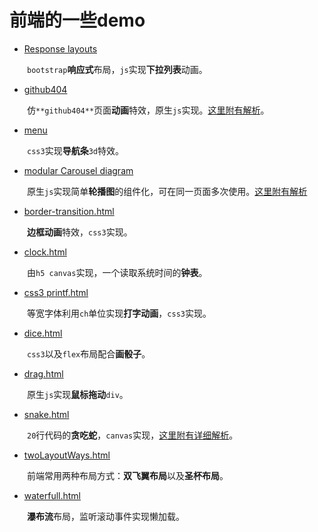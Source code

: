 # 前端的一些demo

- [Response layouts](https://github.com/kongchenglc/Demo/tree/master/Response%20layouts)   

&emsp;&emsp;`bootstrap`**响应式**布局，`js`实现**下拉列表**动画。    

- [github404](https://github.com/kongchenglc/Demo/tree/master/github404)

&emsp;&emsp;仿`**github404**`页面**动画**特效，原生`js`实现。[这里附有解析](https://kongchenglc.github.io/blog/github40420170720/)。    

- [menu](https://github.com/kongchenglc/Demo/tree/master/menu)

&emsp;&emsp;`css3`实现**导航条**`3d`特效。  

- [modular Carousel diagram](https://github.com/kongchenglc/Demo/tree/master/modular%20Carousel%20diagram)

&emsp;&emsp;原生`js`实现简单**轮播图**的组件化，可在同一页面多次使用。[这里附有解析](https://kongchenglc.github.io/blog/%E8%BD%AE%E6%92%AD%E5%9B%BE20170801/)

- [border-transition.html](https://github.com/kongchenglc/Demo/blob/master/border-transition.html)

&emsp;&emsp;**边框动画**特效，`css3`实现。

- [clock.html](https://github.com/kongchenglc/Demo/blob/master/clock.html)

&emsp;&emsp;由`h5 canvas`实现，一个读取系统时间的**钟表**。

- [css3 printf.html](https://github.com/kongchenglc/Demo/blob/master/css3%20printf.html)

&emsp;&emsp;等宽字体利用`ch`单位实现**打字动画**，`css3`实现。

- [dice.html](https://github.com/kongchenglc/Demo/blob/master/dice.html)

&emsp;&emsp;`css3`以及`flex`布局配合**画骰子**。

- [drag.html](https://github.com/kongchenglc/Demo/blob/master/drag.html)

&emsp;&emsp;原生`js`实现**鼠标拖动**`div`。

- [snake.html](https://github.com/kongchenglc/Demo/blob/master/snake.html)

&emsp;&emsp;`20`行代码的**贪吃蛇**，`canvas`实现，[这里附有详细解析](https://kongchenglc.github.io/blog/%E8%B4%AA%E5%90%83%E8%9B%8720170613/)。

- [twoLayoutWays.html](https://github.com/kongchenglc/Demo/blob/master/twoLayoutWays.html)

&emsp;&emsp;前端常用两种布局方式：**双飞翼布局**以及**圣杯布局**。

- [waterfull.html](https://github.com/kongchenglc/Demo/blob/master/waterfull.html)

&emsp;&emsp;**瀑布流**布局，监听滚动事件实现懒加载。

